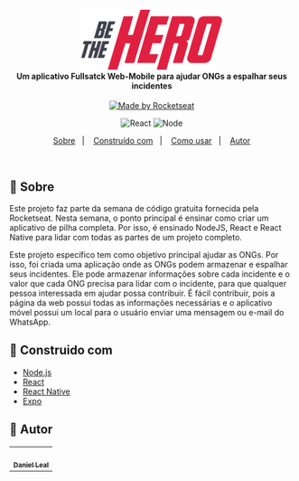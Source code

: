 <h4 align="center">
<img src="https://github.com/danielLeal98/beTheHero/blob/master/Imagens/logo%403x.png" width="250px" /><br>

 <strong align="center">
Um aplicativo Fullsatck Web-Mobile para ajudar ONGs a espalhar seus incidentes</strong>
</h4>
<p align="center">
  <a href="https://rocketseat.com.br">
    <img alt="Made by Rocketseat" src="https://img.shields.io/badge/made%20by-Rocketseat-purple">
  </a>
</p>

<p align="center">
    <img src="https://upload.wikimedia.org/wikipedia/commons/a/a7/React-icon.svg" alt="React" width="50" >
    <img src="https://walde.co/wp-content/uploads/2016/09/nodejs_logo.png" alt="Node" width="34" >
</p>


<p align="center">
  <a href="#page_with_curl-Sobre">Sobre</a>&nbsp;&nbsp;&nbsp;|&nbsp;&nbsp;&nbsp;
  <a href="#wrench-Construido-com">Construído com</a>&nbsp;&nbsp;&nbsp;|&nbsp;&nbsp;&nbsp;
  <a href="#heart_eyes-Como-usar">Como usar</a>&nbsp;&nbsp;&nbsp;|&nbsp;&nbsp;&nbsp;
  <a href="#pencil-Autor">Autor</a>
</p>

<br>

## :page_with_curl: Sobre

Este projeto faz parte da semana de código gratuita fornecida pela Rocketseat. Nesta semana, o ponto principal é ensinar como criar um aplicativo de pilha completa. Por isso, é ensinado NodeJS, React e React Native para lidar com todas as partes de um projeto completo.

Este projeto específico tem como objetivo principal ajudar as ONGs. Por isso, foi criada uma aplicação onde as ONGs podem armazenar e espalhar seus incidentes. Ele pode armazenar informações sobre cada incidente e o valor que cada ONG precisa para lidar com o incidente, para que qualquer pessoa interessada em ajudar possa contribuir. É fácil contribuir, pois a página da web possui todas as informações necessárias e o aplicativo móvel possui um local para o usuário enviar uma mensagem ou e-mail do WhatsApp.

## :wrench: Construido com

- [Node.js](https://nodejs.org/en/)
- [React](https://reactjs.org)
- [React Native](https://facebook.github.io/react-native/)
- [Expo](https://expo.io/)

## :pencil: Autor

<table>
  <tr>
    <td align="center"><a href="https://github.com/danielLeal98"><img src=https://avatars2.githubusercontent.com/u/37132172?s=460&u=7c43bece5e3160c317bfd4b2162999753567abb5&v=4" width="100px;" alt=""/><br /><sub><b>Daniel Leal</b></sub></a><br /></td>
  <tr>
</table>
